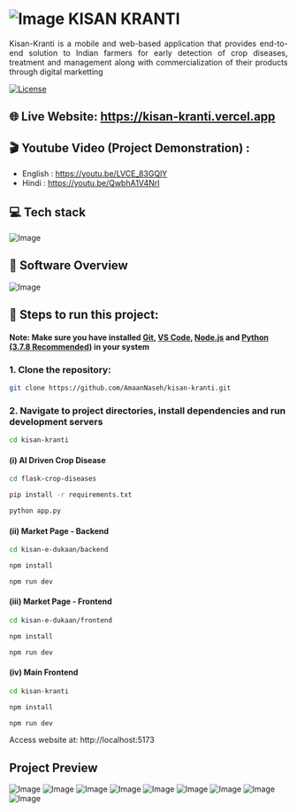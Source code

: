 # ![Image](https://github.com/user-attachments/assets/3afd8881-a5e0-4b55-aa8b-5a78aa498ea3) KISAN KRANTI

<p align="justify">
Kisan-Kranti is a mobile and web-based application that provides end-to-end solution to Indian farmers for early detection
of crop diseases, treatment and management along with commercialization of their products through digital marketting
</p>

<a href="https://creativecommons.org/licenses/by-nc/4.0/" target="_blank" >![License](https://img.shields.io/badge/License-Creative%20Commons%20BY--NC%204.0-brightgreen) </a>

## 🌐 Live Website: https://kisan-kranti.vercel.app

## 🎬 Youtube Video (Project Demonstration) :

- English : https://youtu.be/LVCE_83GQlY
- Hindi : https://youtu.be/QwbhA1V4NrI

## 💻 Tech stack

![Image](https://github.com/user-attachments/assets/c01aa50d-dce4-4d64-a998-6091468a181b)

## 📱 Software Overview

![Image](https://github.com/user-attachments/assets/c3155d79-deb4-41e1-bf48-b9180291de48)

## 🚀 Steps to run this project:

#### Note: Make sure you have installed <a href="https://git-scm.com/downloads">Git</a>, <a href="https://code.visualstudio.com/download">VS Code</a>, <a href="https://nodejs.org/en/download">Node.js</a> and <a href="https://www.python.org/downloads/release/python-378/">Python (3.7.8 Recommended)</a> in your system

### 1. Clone the repository:

```bash
git clone https://github.com/AmaanNaseh/kisan-kranti.git
```

### 2. Navigate to project directories, install dependencies and run development servers

```bash
cd kisan-kranti
```

#### (i) AI Driven Crop Disease

```bash
cd flask-crop-diseases
```

```bash
pip install -r requirements.txt
```

```bash
python app.py
```

#### (ii) Market Page - Backend

```bash
cd kisan-e-dukaan/backend
```

```bash
npm install
```

```bash
npm run dev
```

#### (iii) Market Page - Frontend

```bash
cd kisan-e-dukaan/frontend
```

```bash
npm install
```

```bash
npm run dev
```

#### (iv) Main Frontend

```bash
cd kisan-kranti
```

```bash
npm install
```

```bash
npm run dev
```

Access website at: http://localhost:5173

## Project Preview

![Image](https://github.com/user-attachments/assets/d375aa63-dd28-4a6a-a84c-8c645932ff43)
![Image](https://github.com/user-attachments/assets/2465b3ef-5dbc-446c-b0b5-bde5507d810e)
![Image](https://github.com/user-attachments/assets/5d7a0a37-b5d3-461c-86aa-b05925973465)
![Image](https://github.com/user-attachments/assets/90c82b0a-f9d1-4778-b8cc-16b6c59059af)
![Image](https://github.com/user-attachments/assets/081b100f-682c-4641-bfce-48d33927f864)
![Image](https://github.com/user-attachments/assets/43aa1865-239f-4031-af1e-ed4c4dcfe675)
![Image](https://github.com/user-attachments/assets/afb2568a-21e2-42ad-8326-638533aa5d73)
![Image](https://github.com/user-attachments/assets/55e380ab-bb28-4e04-8979-9eb48cb9a5b4)
![Image](https://github.com/user-attachments/assets/ab5e0371-24c3-4258-bfdb-3c44f255840a)
